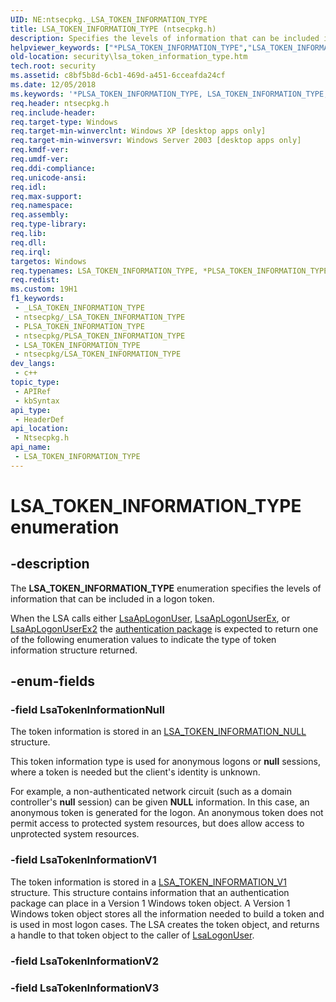 ```yaml
---
UID: NE:ntsecpkg._LSA_TOKEN_INFORMATION_TYPE
title: LSA_TOKEN_INFORMATION_TYPE (ntsecpkg.h)
description: Specifies the levels of information that can be included in a logon token.
helpviewer_keywords: ["*PLSA_TOKEN_INFORMATION_TYPE","LSA_TOKEN_INFORMATION_TYPE","LSA_TOKEN_INFORMATION_TYPE enumeration [Security]","LsaTokenInformationNull","LsaTokenInformationV1","PLSA_TOKEN_INFORMATION_TYPE","PLSA_TOKEN_INFORMATION_TYPE enumeration pointer [Security]","_lsa_lsa_token_information_type","ntsecpkg/LSA_TOKEN_INFORMATION_TYPE","ntsecpkg/LsaTokenInformationNull","ntsecpkg/LsaTokenInformationV1","ntsecpkg/PLSA_TOKEN_INFORMATION_TYPE","security.lsa_token_information_type"]
old-location: security\lsa_token_information_type.htm
tech.root: security
ms.assetid: c8bf5b8d-6cb1-469d-a451-6cceafda24cf
ms.date: 12/05/2018
ms.keywords: '*PLSA_TOKEN_INFORMATION_TYPE, LSA_TOKEN_INFORMATION_TYPE, LSA_TOKEN_INFORMATION_TYPE enumeration [Security], LsaTokenInformationNull, LsaTokenInformationV1, PLSA_TOKEN_INFORMATION_TYPE, PLSA_TOKEN_INFORMATION_TYPE enumeration pointer [Security], _lsa_lsa_token_information_type, ntsecpkg/LSA_TOKEN_INFORMATION_TYPE, ntsecpkg/LsaTokenInformationNull, ntsecpkg/LsaTokenInformationV1, ntsecpkg/PLSA_TOKEN_INFORMATION_TYPE, security.lsa_token_information_type'
req.header: ntsecpkg.h
req.include-header: 
req.target-type: Windows
req.target-min-winverclnt: Windows XP [desktop apps only]
req.target-min-winversvr: Windows Server 2003 [desktop apps only]
req.kmdf-ver: 
req.umdf-ver: 
req.ddi-compliance: 
req.unicode-ansi: 
req.idl: 
req.max-support: 
req.namespace: 
req.assembly: 
req.type-library: 
req.lib: 
req.dll: 
req.irql: 
targetos: Windows
req.typenames: LSA_TOKEN_INFORMATION_TYPE, *PLSA_TOKEN_INFORMATION_TYPE
req.redist: 
ms.custom: 19H1
f1_keywords:
 - _LSA_TOKEN_INFORMATION_TYPE
 - ntsecpkg/_LSA_TOKEN_INFORMATION_TYPE
 - PLSA_TOKEN_INFORMATION_TYPE
 - ntsecpkg/PLSA_TOKEN_INFORMATION_TYPE
 - LSA_TOKEN_INFORMATION_TYPE
 - ntsecpkg/LSA_TOKEN_INFORMATION_TYPE
dev_langs:
 - c++
topic_type:
 - APIRef
 - kbSyntax
api_type:
 - HeaderDef
api_location:
 - Ntsecpkg.h
api_name:
 - LSA_TOKEN_INFORMATION_TYPE
---
```


# LSA_TOKEN_INFORMATION_TYPE enumeration


## -description

The <b>LSA_TOKEN_INFORMATION_TYPE</b> enumeration specifies the levels of information that can be included in a logon token.

When the LSA calls either 
<a href="/windows/desktop/api/ntsecpkg/nc-ntsecpkg-lsa_ap_logon_user">LsaApLogonUser</a>, 
<a href="/windows/desktop/api/ntsecpkg/nc-ntsecpkg-lsa_ap_logon_user_ex">LsaApLogonUserEx</a>, or 
<a href="/windows/desktop/api/ntsecpkg/nc-ntsecpkg-lsa_ap_logon_user_ex2">LsaApLogonUserEx2</a> the <a href="/windows/desktop/SecGloss/a-gly">authentication package</a> is expected to return one of the following enumeration values to indicate the type of token information structure returned.

## -enum-fields

### -field LsaTokenInformationNull

The token information is stored in an 
<a href="/windows/desktop/api/ntsecpkg/ns-ntsecpkg-lsa_token_information_null">LSA_TOKEN_INFORMATION_NULL</a> structure. 




This token information type is used for anonymous logons or <b>null</b> sessions, where a token is needed but the client's identity is unknown.

For example, a non-authenticated network circuit (such as a domain controller's <b>null</b> session) can be given <b>NULL</b> information. In this case, an anonymous token is generated for the logon. An anonymous token does not permit access to protected system resources, but does allow access to unprotected system resources.

### -field LsaTokenInformationV1

The token information is stored in a 
<a href="/previous-versions/windows/desktop/legacy/aa378721(v=vs.85)">LSA_TOKEN_INFORMATION_V1</a> structure. This structure contains information that an authentication package can place in a Version 1 Windows token object. A Version 1 Windows token object stores all the information needed to build a token and is used in most logon cases. The LSA creates the token object, and returns a handle to that token object to the caller of 
<a href="/windows/desktop/api/ntsecapi/nf-ntsecapi-lsalogonuser">LsaLogonUser</a>.

### -field LsaTokenInformationV2

### -field LsaTokenInformationV3